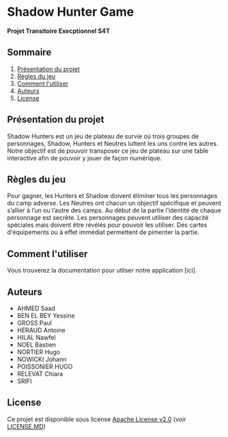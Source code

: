 # Shadow Hunter Game
**Projet Transitoire Execptionnel S4T**

## Sommaire

1. [Présentation du projet](https://github.com/PTE-SH/ShadowHunterGame#pr%C3%A9sentation-du-projet)
2. [Règles du jeu](https://github.com/PTE-SH/ShadowHunterGame#r%C3%A8gles-du-jeu)
3. [Comment l'utiliser](https://github.com/PTE-SH/ShadowHunterGame#comment-lutiliser)
4. [Auteurs](https://github.com/PTE-SH/ShadowHunterGame#auteurs)
5. [License](https://github.com/PTE-SH/ShadowHunterGame#license)

## Présentation du projet

Shadow Hunters est un jeu de plateau de survie où trois groupes de personnages, Shadow, Hunters et Neutres luttent les uns contre les autres. Notre objectif est de pouvoir transposer ce jeu de plateau sur une table interactive afin de pouvoir y jouer de façon numérique.

## Règles du jeu

Pour gagner, les Hunters et Shadow doivent éliminer tous les personnages du camp adverse. Les Neutres ont chacun un objectif spécifique et peuvent s’allier à l’un ou l’autre des camps. Au début de la partie l’identité de chaque  personnage est secrète. Les personnages peuvent utiliser des capacité spéciales mais doivent être révélés pour pouvoir les utiliser. Des cartes d'équipements ou à effet immédiat permettent de pimenter la partie.

## Comment l'utiliser

Vous trouverez la documentation pour utliser notre application [ici].

## Auteurs

+ AHMED Saad
+ BEN EL BEY Yessine
+ GROSS Paul
+ HERAUD Antoine
+ HILAL Nawfel
+ NOEL Bastien
+ NORTIER Hugo
+ NOWICKI Johann
+ POISSONIER HUGO
+ RELEVAT Chiara
+ SRIFI 

## License

Ce projet est disponible sous license [Apache License v2.0](http://www.apache.org/licenses/LICENSE-2.0) (voir [LICENSE.MD](https://github.com/PTE-SH/ShadowHunterGame/blob/master/LICENSE))
